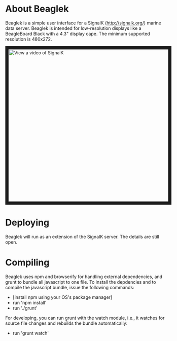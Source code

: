 # About Beaglek

Beaglek is a simple user interface for a SignalK (http://signalk.org/)
marine data server. Beaglek is intended for low-resolution
displays like a BeagleBoard Black with a 4.3" display cape. The minimum
supported resolution is 480x272.

<a href="http://www.youtube.com/watch?feature=player_embedded&v=yo1xdx7KK0g" target="_blank"><img src="http://img.youtube.com/vi/yo1xdx7KK0g/0.jpg" alt="View a video of SignalK" width="640" height="480" border="10" /></a>

# Deploying

Beaglek will run as an extension of the SignalK server. The details
are still open.

# Compiling

Beaglek uses npm and browserify for handling external dependencies,
and grunt to bundle all javascript to one file. To install the
depdencies and to compile the javascript bundle, issue the following
commands:

* [install npm using your OS's package manager]
* run 'npm install'
* run './grunt'

For developing, you can run grunt with the watch module, i.e., it watches
for source file changes and rebuilds the bundle automatically:

* run 'grunt watch'
